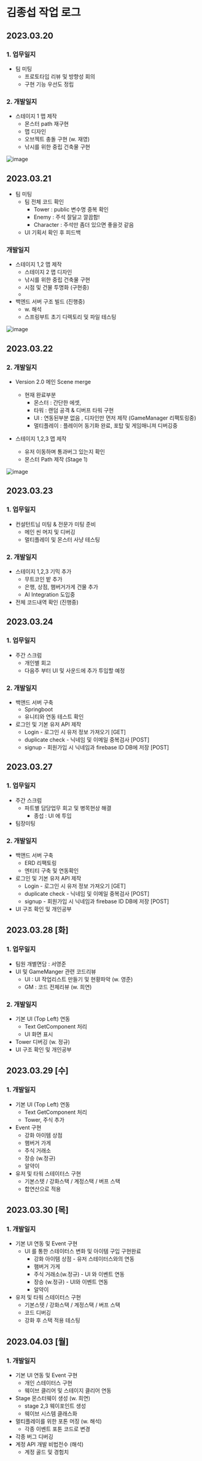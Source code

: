 # 김종섭 작업 로그

## 2023.03.20

### 1. 업무일지

- 팀 미팅 
  - 프로토타입 리뷰 및 방향성 회의
  - 구현 기능 우선도 정립

### 2. 개발일지
 - 스테이지 1 맵 제작
     - 몬스터 path 재구현
     - 맵 디자인
     - 오브젝트 충돌 구현 (w. 재영)
     - 낚시를 위한 중립 건축물 구현

![image](https://user-images.githubusercontent.com/104764340/226290449-1bc2ed8b-0ee4-4b5f-ab29-04dc210c92c7.png)


## 2023.03.21 

- 팀 미팅 
  - 팀 전체 코드 확인
    - Tower : public 변수명 중복 확인
    - Enemy : 주석 잘달고 깔끔함!
    - Character : 주석만 좀더 있으면 좋을것 같음
  - UI 기획서 확인 후 피드백

### 개발일지

 - 스테이지 1,2 맵 제작
     - 스테이지 2 맵 디자인
     - 낚시를 위한 중립 건축물 구현
     - 시점 및 건물 투명화 (구현중)
     - 
 - 백엔드 서버 구조 빌드 (진행중)
     - w. 해석
     - 스프링부트 초기 디렉토리 및 파일 테스팅
     
![image](https://user-images.githubusercontent.com/104764340/226557075-869220df-b4b0-4593-a4ca-b0941bbbe511.png)

## 2023.03.22

### 2. 개발일지

 - Version 2.0 메인 Scene merge
     - 현재 완료부분
       - 몬스터 : 간단한 에셋, 
       - 타워 : 랜덤 공격 & 디버프 타워 구현
       - UI : 연동된부분 없음 , 디자인만 먼저 제작 (GameManager 리팩토링중)
       - 멀티플레이 : 플레이어 동기화 완료, 포탑 및 게임매니져 디버깅중
     
 - 스테이지 1,2,3 맵 제작
     - 유저 이동하며 통과버그 있는지 확인
     - 몬스터 Path 제작 (Stage 1)
     
![image](https://user-images.githubusercontent.com/104764340/226850838-3d8025a4-1076-4c3f-bd06-9bfea783c2ff.png)


## 2023.03.23


### 1. 업무일지

 - 컨설턴트님 미팅 & 전문가 미팅 준비
   - 메인 씬 머지 및 디버깅
   - 멀티플레이 및 몬스터 사냥 테스팅

### 2. 개발일지
     
 - 스테이지 1,2,3 기믹 추가
     - 무트코인 밭 추가
     - 은행, 상점, 햄버거가게 건물 추가
     - AI Integration 도입중
 - 전체 코드내역 확인 (진행중)

 ## 2023.03.24


### 1. 업무일지

 - 주간 스크럼
   - 개인별 회고
   - 다음주 부터 UI 및 사운드에 추가 투입할 예정

### 2. 개발일지
     
 - 백앤드 서버 구축
    - Springboot
    - 유니티와 연동 테스트 확인
 - 로그인 및 기본 유저 API 제작
    - Login - 로그인 시 유저 정보 가져오기 [GET]
    - duplicate check - 닉네임 및 이메일 중복검사 [POST]
    - signup - 회원가입 시 닉네임과 firebase ID DB에 저장 [POST]



## 2023.03.27


### 1. 업무일지

 - 주간 스크럼
   - 파트별 담당업무 회고 및 병목현상 해결
     - 종섭 : UI 에 투입
 - 팀장미팅

### 2. 개발일지
     
 - 백앤드 서버 구축
    - ERD 리팩토링
    - 엔티티 구축 및 연동확인
 - 로그인 및 기본 유저 API 제작
    - Login - 로그인 시 유저 정보 가져오기 [GET]
    - duplicate check - 닉네임 및 이메일 중복검사 [POST]
    - signup - 회원가입 시 닉네임과 firebase ID DB에 저장 [POST]
 - UI 구조 확인 및 개인공부


## 2023.03.28 [화]


### 1. 업무일지

 - 팀원 개별면담 : 서영준
 - UI 및 GameManger 관련 코드리뷰
   - UI : UI 작업리스트 만들기 및 현황파악 (w. 영준)
   - GM : 코드 전체리뷰 (w. 희연)

### 2. 개발일지
     
 - 기본 UI (Top Left) 연동
    - Text GetComponent 처리
    - UI 화면 표시
 - Tower 디버깅 (w. 정규)
 - UI 구조 확인 및 개인공부

 ## 2023.03.29 [수]


### 1. 개발일지
     
 - 기본 UI (Top Left) 연동
    - Text GetComponent 처리
    - Tower, 주식 추가
 - Event 구현
    - 강화 아이템 상점
    - 햄버거 가게
    - 주식 거래소
    - 장승 (w.정규)
    - 알약이
 - 유저 및 타워 스테이터스 구현
    - 기본스텟 / 강화스택 / 계정스택 / 버프 스택
    - 합연산으로 적용


## 2023.03.30 [목]


### 1. 개발일지
     
 - 기본 UI 연동 및 Event 구현
    - UI 를 통한 스테이터스 변화 및 아이템 구입 구현완료
      - 강화 아이템 상점 - 유저 스테이터스와의 연동
      - 햄버거 가게
      - 주식 거래소(w.정규) - UI 와 이벤트 연동
      - 장승 (w.정규) - UI와 이벤트 연동
      - 알약이
 - 유저 및 타워 스테이터스 구현
    - 기본스텟 / 강화스택 / 계정스택 / 버프 스택
    - 코드 디버깅
    - 강화 후 스택 적용 테스팅


## 2023.04.03 [월]


### 1. 개발일지
     
 - 기본 UI 연동 및 Event 구현
    - 개인 스테이터스 구현
    - 웨이브 클리어 및 스테이지 클리어 연동
 - Stage 몬스터웨이 생성 (w. 희연)
    - stage 2,3 웨이포인트 생성
    - 웨이브 시스템 클래스화 
 - 멀티플레이를 위한 포톤 머징 (w. 해석)
    - 각종 이벤트 포톤 코드로 변경
 - 각종 버그 디버깅
 - 계정 API 개발 비법전수 (해석)
    - 계정 골드 및 경험치